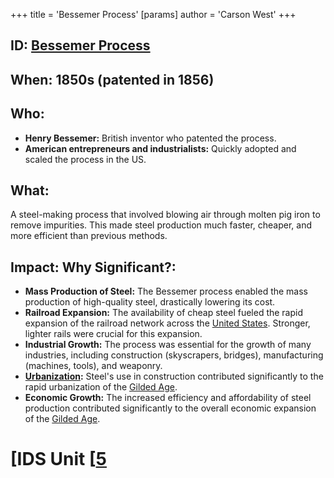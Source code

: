 +++
 title = 'Bessemer Process'
[params]
	author = 'Carson West'
+++
## ID: [Bessemer Process](./../bessemer-process/)

## When: 1850s (patented in 1856)

## Who:
* **Henry Bessemer:** British inventor who patented the process.  
* **American entrepreneurs and industrialists:**  Quickly adopted and scaled the process in the US.

## What: 
A steel-making process that involved blowing air through molten pig iron to remove impurities. This made steel production much faster, cheaper, and more efficient than previous methods.

## Impact: Why Significant?:
* **Mass Production of Steel:** The Bessemer process enabled the mass production of high-quality steel, drastically lowering its cost.
* **Railroad Expansion:**  The availability of cheap steel fueled the rapid expansion of the railroad network across the [United States](./../united-states/).  Stronger, lighter rails were crucial for this expansion.
* **Industrial Growth:**  The process was essential for the growth of many industries, including construction (skyscrapers, bridges), manufacturing (machines, tools), and weaponry.
* **[Urbanization](./../urbanization/):**  Steel's use in construction contributed significantly to the rapid urbanization of the [Gilded Age](./../gilded-age/).
* **Economic Growth:**  The increased efficiency and affordability of steel production contributed significantly to the overall economic expansion of the [Gilded Age](./../gilded-age/).

# [IDS Unit [[5](./../ids-unit-[[5/)